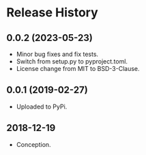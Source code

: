 Release History
===============

0.0.2 (2023-05-23)
------------------

- Minor bug fixes and fix tests.
- Switch from setup.py to pyproject.toml.
- License change from MIT to BSD-3-Clause.

0.0.1 (2019-02-27)
------------------

- Uploaded to PyPi.

2018-12-19
------------------

- Conception.
